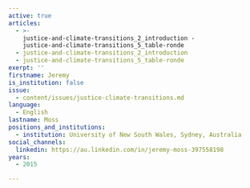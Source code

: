 ```yaml
---
active: true
articles:
  - >-
    justice-and-climate-transitions_2_introduction -
    justice-and-climate-transitions_5_table-ronde
  - justice-and-climate-transitions_2_introduction
  - justice-and-climate-transitions_5_table-ronde
exerpt: ''
firstname: Jeremy
is_institution: false
issue:
  - content/issues/justice-climate-transitions.md
language:
  - English
lastname: Moss
positions_and_institutions:
  - institution: University of New South Wales, Sydney, Australia
social_channels:
  linkedin: https://au.linkedin.com/in/jeremy-moss-397558198
years:
  - 2015

---
```

